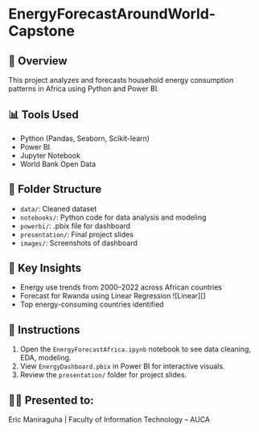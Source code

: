 # EnergyForecastAroundWorld-Capstone


## 🎯 Overview
This project analyzes and forecasts household energy consumption patterns in Africa using Python and Power BI.

## 📊 Tools Used
- Python (Pandas, Seaborn, Scikit-learn)
- Power BI
- Jupyter Notebook
- World Bank Open Data

## 📁 Folder Structure
- `data/`: Cleaned dataset
- `notebooks/`: Python code for data analysis and modeling
- `powerbi/`: .pbix file for dashboard
- `presentation/`: Final project slides
- `images/`: Screenshots of dashboard

## 🧪 Key Insights
- Energy use trends from 2000–2022 across African countries
- Forecast for Rwanda using Linear Regression
  ![Linear][] 
- Top energy-consuming countries identified

## 📂 Instructions
1. Open the `EnergyForecastAfrica.ipynb` notebook to see data cleaning, EDA, modeling.
2. View `EnergyDashboard.pbix` in Power BI for interactive visuals.
3. Review the `presentation/` folder for project slides.

## 👨‍🏫 Presented to:
Eric Maniraguha | Faculty of Information Technology – AUCA
